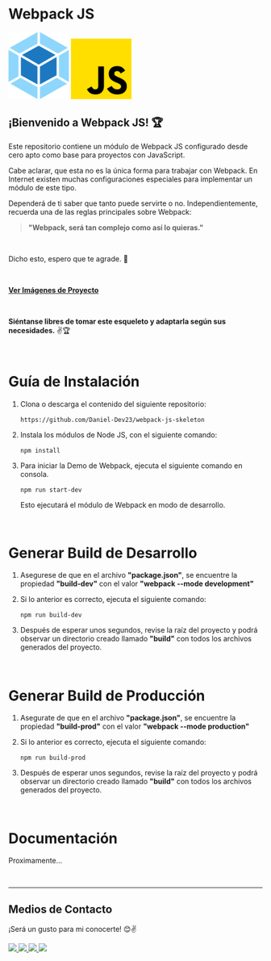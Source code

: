 # __Webpack JS__

<div>
    <img src="src/assets/img/webpack.png" alt="Webpack" width="120px">
    <img src="src/assets/img/javascript.png" alt="Javascript"width="120px">
</div>

## __¡Bienvenido a Webpack JS!__ 🏆

Este repositorio contiene un módulo de Webpack JS configurado desde cero apto como base para proyectos con JavaScript.

Cabe aclarar, que esta no es la única forma para trabajar con Webpack. En Internet existen muchas configuraciones especiales para implementar un módulo de este tipo.

Dependerá de ti saber que tanto puede servirte o no. Independientemente, recuerda una de las reglas principales sobre Webpack:

> __"Webpack, será tan complejo como así lo quieras."__

<br>

Dicho esto, espero que te agrade. 🙏

<br>

__[Ver Imágenes de Proyecto](./thumbnails.md)__

<br>

__Siéntanse libres de tomar este esqueleto y adaptarla según sus necesidades.__ ✌🏆

<br>

# __Guía de Instalación__

1. Clona o descarga el contenido del siguiente repositorio: 

    ```
    https://github.com/Daniel-Dev23/webpack-js-skeleton
    ```

2. Instala los módulos de Node JS, con el siguiente comando:

    ```
    npm install
    ```

3. Para iniciar la Demo de Webpack, ejecuta el siguiente comando en consola.

    ```
    npm run start-dev
    ```

    Esto ejecutará el módulo de Webpack en modo de desarrollo.

<br>

# __Generar Build de Desarrollo__

1. Asegurese de que en el archivo __"package.json"__, se encuentre la propiedad __"build-dev"__ con el valor __"webpack --mode development"__

2. Si lo anterior es correcto, ejecuta el siguiente comando:
    ```
    npm run build-dev
    ```

3. Después de esperar unos segundos, revise la raíz del proyecto y podrá observar un directorio creado llamado __"build"__ con todos los archivos generados del proyecto.

<br>

# __Generar Build de Producción__

1. Asegurate de que en el archivo __"package.json"__, se encuentre la propiedad __"build-prod"__ con el valor __"webpack --mode production"__

2. Si lo anterior es correcto, ejecuta el siguiente comando:
    ```
    npm run build-prod
    ```

3. Después de esperar unos segundos, revise la raíz del proyecto y podrá observar un directorio creado llamado __"build"__ con todos los archivos generados del proyecto.

<br>

# __Documentación__

Proximamente...

<br>

---

## __Medios de Contacto__

¡Será un gusto para mi conocerte! 😊✌

<a href="https://daniel-dev23.github.io/web-portfolio-daniel-dev23/">
    <img src="https://img.shields.io/website?label=webportfolio.com&style=for-the-badge&url=https://google.com/">
</a>
<a href="mailto:danieldev.info@gmail.com">
    <img src="https://img.shields.io/badge/Gmail-D14836?style=for-the-badge&logo=gmail&logoColor=white">
</a>
<a href="https://www.linkedin.com/in/daniel-gonzalez-dev/">
    <img src="https://img.shields.io/badge/LinkedIn-0077B5?style=for-the-badge&logo=linkedin&logoColor=white">
</a>
<a href="https://github.com/Daniel-Dev23">
    <img src="https://img.shields.io/badge/GitHub-100000?style=for-the-badge&logo=github&logoColor=white">
</a>
